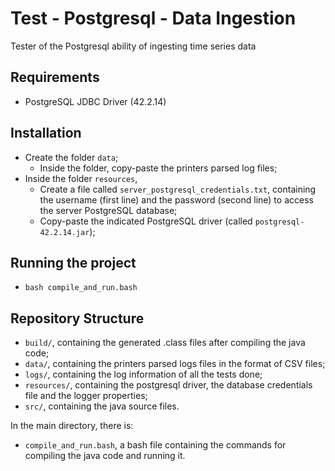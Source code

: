 # Test - Postgresql - Data Ingestion

Tester of the Postgresql ability of ingesting time series data

## Requirements

-   PostgreSQL JDBC Driver (42.2.14)

## Installation

-   Create the folder `data`;
    -   Inside the folder, copy-paste the printers parsed log files;
-   Inside the folder `resources`,
    -   Create a file called `server_postgresql_credentials.txt`, containing the username (first line) and the password (second line) to access the server PostgreSQL database;
    -   Copy-paste the indicated PostgreSQL driver (called `postgresql-42.2.14.jar`);

## Running the project

-   `bash compile_and_run.bash`

## Repository Structure

-   `build/`, containing the generated .class files after compiling the java code;
-   `data/`, containing the printers parsed logs files in the format of CSV files;
-   `logs/`, containing the log information of all the tests done;
-   `resources/`, containing the postgresql driver, the database credentials file and the logger properties;
-   `src/`, containing the java source files.

In the main directory, there is:

-   `compile_and_run.bash`, a bash file containing the commands for compiling the java code and running it.

